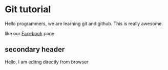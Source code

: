 # Git tutorial
Hello programmers, we are learning git and github. This is really awesome.

like our [Facebook](https://facebook.com) page

## secondary header
Hello, I am editng directly from browser

